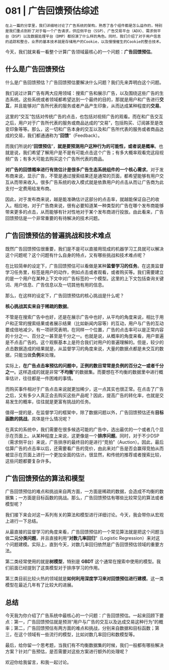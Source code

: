 # 081 | 广告回馈预估综述

    在上一篇的分享里，我们详细地讨论了广告系统的架构，熟悉了各个组件都是怎么运作的，特别是我们重点剖析了对于每一个广告请求，供应侧平台（SSP）、广告交易平台（ADX）、需求侧平台（DSP）以及数据处理平台（DMP）都扮演了什么样的角色。同时，我们介绍了对于用户信息的追踪和整合，业界的基本技术就是存储用户的Cookie，以及慢慢催生的Cookie的整合技术。

今天，我们就来看一看整个计算广告领域最核心的一个问题：**广告回馈预估**。

## 什么是广告回馈预估

什么是广告回馈预估？广告回馈预估要解决什么问题？我们先来弄明白这个问题。

我们说过计算广告有两大应用领域：搜索广告和展示广告，以及围绕这些广告的生态系统。这些系统或者领域都希望达到一个最终的目的，那就是用户和广告进行**交互**，并且能够对广告所代表的服务或者产品产生印象，从而达成某种程度的**交易**。

这里的“交互”包括对传统广告的点击，也包括对视频广告的观看。而在和广告交互之后，用户对于广告所代表的服务或商品达成的“交易”，包括购买、订阅甚至是改变印象等等。那么，这一切和广告本身的交互以及和广告所代表的服务或者商品达成的交易，我们都通通称为“**回馈**”（Feedback）。

而我们所说的“**回馈预估**”，**就是要预测用户这种行为的可能性，或者说是概率**。也就是说，我们希望了解用户是不是有可能点击这个广告；有多大概率观看完这段视频广告；有多大可能去购买这个广告所代表的商品。

**对广告的回馈概率进行有效估计是很多广告生态系统组件的一个核心需求**。对于发布商来说，显示广告，不管是通过搜索结果还是通常的页面，都希望能够有用户交互从而带来收入。很多广告系统的收入模式就是依靠用户的点击从而让广告商为此支付一定费用给发布商。

因此，对于发布商来说，越是能准确估计这部分的点击率，就越能保证自己的收入。相应地，对于广告商来说，很有必要知道某一种类型的广告在哪个发布商能够带来更多的点击，从而能够有针对性地对于某个发布商进行投放。由此看来，广告回馈预估是一个非常重要的有待解决的技术问题。

## 广告回馈预估的普遍挑战和技术难点

既然广告回馈预估很重要，我们是不是可以直接用现成的机器学习工具就可以解决这个问题呢？这个问题有什么自身的特点，又有哪些挑战和技术难点呢？

在比较简单的设定下，广告回馈预估可以看做是某种**监督学习的任务**。在这类监督学习任务里，标签是用户的动作，例如点击或者观看，或者购买等。我们需要建立的是一个用户在某种上下文中对广告标签的一个模型。这里的上下文包括查询关键词、用户信息、广告信息以及一切其他有用的信息。

那么，在这样的设定下，广告回馈预估的核心挑战是什么呢？

**核心挑战其实来自于稀疏的数据**。

不管是在搜索广告中也好，还是在展示广告中也好，从平均的角度来说，相比于用户和正常的搜索结果或者展示结果（比如新闻内容等）的互动，用户与广告的互动要成倍地减少。有一项研究表明，在同样一个位置，广告的点击率可以是正常内容的十分之一、百分之一甚至是千分之一。也就是说，从概率的角度来看，用户普遍是不点击广告的。这个观察基本上是符合我们对用户的普遍理解的。但是，较少的点击数据造成的结果就是，从监督学习的角度来说，大量的数据点都是未交互的数据，只能当做**负例**来处理。

实际上，**在广告点击率预估的问题中，正例的数目常常是负例的百分之一或者千分之一**。这样造成的就是非常“**不均衡**”的数据集。而要想在不均衡的数据里中进行概率估计，往往都是一件困难的事情。

而购买事件相对于广告点击来说就更加稀少，这一点其实也很正常。在点击了广告之后，又有多少人真正会去购买这些产品呢？因此，提高广告的转化率，也就是交易发生的概率，往往就是更富有挑战的任务。

值得一提的是，在监督学习的框架中，除了数据问题以外，广告回馈预估还有**目标函数的挑战**。具体是什么情况呢？

在真实的系统中，我们需要在很多候选可能的广告中，选出最优的一个或者几个显示在页面上。从某种程度上来说，这更像是一个**排序问题**。同时，对于不少DSP（需求侧平台）来说，广告排序的最终目的是进行“竞拍”（Auction）。因此，最后估算广告的点击率以后，还需要看广告的竞价，由此来对广告是否会赢得竞拍从而被显示在页面上进行一个更加全面的估计。很显然，和传统的推荐或者搜索比较，这些问题都要复杂许多。

## 广告回馈预估的算法和模型

广告回馈预估的难点和挑战来自两方面，一方面是稀疏的数据，会造成不均衡的数据集；一方面是目标函数的挑战。那么，广告回馈预估有哪些比较常见的算法或者模型呢？

我们接下来会对这一系列有关的算法和模型进行详细讨论。今天，我会带你从宏观上进行一下总结。

从最直接的监督学习的角度来看，广告回馈预估的一个常见算法就是把这个问题当做**二元分类问题**，并且直接利用“**对数几率回归**”（Logistic Regression）来对这个问题建模。实际上，直到今天，对数几率回归依然是广告回馈预估领域的重要方法。

第二类经常使用的就是**树模型**，特别是 **GBDT** 这个通常在搜索中使用的模型。我们前面已经提到了这类模型对于排序学习的作用。

第三类目前比较火热的领域就是**如何利用深度学习来对回馈预估进行建模**。这一类模型在最近几年有了比较大的进展。

## 总结

今天我为你介绍了广告系统中最核心的一个问题：广告回馈预估。一起来回顾下要点：第一，广告回馈预估就是预测“用户与广告的交互以及达成交易这种行为”的概率；第二，广告回馈预估有两方面的难点和挑战，分别来自数据和目标函数；第三，在这个领域有一些流行的模型，比如对数几率回归和数模型等。

最后，给你留一个思考题，当我们有不均衡数据集的时候，我们一般都有哪些解决方案？针对广告预估，是否需要对这些方案进行额外的处理呢？

欢迎你给我留言，和我一起讨论。
    
